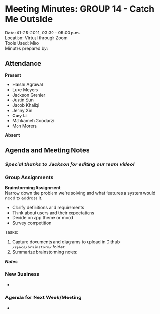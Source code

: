 # Meeting Minutes: GROUP 14 - **Catch Me Outside**
Date: 01-25-2021, 03:30 - 05:00 p.m.  
Location: Virtual through Zoom   
Tools Used: Miro   
Minutes prepared by:

## Attendance
**Present**
- Harshi Agrawal
- Luke Meyers 
- Jackson Grenier
- Justin Sun 
- Jacob Khaliqi
- Jenny Xin
- Gary Li
- Mahkameh Goodarzi
- Mon Morera

**Absent**


## Agenda and Meeting Notes
### ***Special thanks to Jackson for editing our team video!***

### Group Assignments
**Brainstorming Assignment**   
Narrow down the problem we're solving and what features a system would need to address it.
- Clarify definitions and requirements
- Think about users and their expectations
- Decide on app theme or mood
- Survey competition

Tasks:   
1. Capture documents and diagrams to upload in Github `/specs/brainstorm/` folder.
2. Summarize brainstorming notes:

***Notes***    


### New Business
- 


### Agenda for Next Week/Meeting
- 
